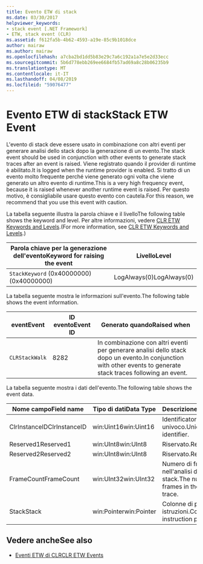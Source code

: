```yaml
---
title: Evento ETW di stack
ms.date: 03/30/2017
helpviewer_keywords:
- stack event [.NET Framework]
- ETW, stack event (CLR)
ms.assetid: f612fa5b-4b62-4593-a19e-85c9b1018dce
author: mairaw
ms.author: mairaw
ms.openlocfilehash: a7cba2bd1dd5b83e29c7a6c192a1a7e5e2d33ecc
ms.sourcegitcommit: 5b6d778ebb269ee6684fb57ad69a8c28b06235b9
ms.translationtype: MT
ms.contentlocale: it-IT
ms.lasthandoff: 04/08/2019
ms.locfileid: "59076477"
---
```

# <a name="stack-etw-event"></a><span data-ttu-id="d5f18-102">Evento ETW di stack</span><span class="sxs-lookup"><span data-stu-id="d5f18-102">Stack ETW Event</span></span>
<span data-ttu-id="d5f18-103">L'evento di stack deve essere usato in combinazione con altri eventi per generare analisi dello stack dopo la generazione di un evento.</span><span class="sxs-lookup"><span data-stu-id="d5f18-103">The stack event should be used in conjunction with other events to generate stack traces after an event is raised.</span></span> <span data-ttu-id="d5f18-104">Viene registrato quando il provider di runtime è abilitato.</span><span class="sxs-lookup"><span data-stu-id="d5f18-104">It is logged when the runtime provider is enabled.</span></span> <span data-ttu-id="d5f18-105">Si tratto di un evento molto frequente perché viene generato ogni volta che viene generato un altro evento di runtime.</span><span class="sxs-lookup"><span data-stu-id="d5f18-105">This is a very high frequency event, because it is raised whenever another runtime event is raised.</span></span> <span data-ttu-id="d5f18-106">Per questo motivo, è consigliabile usare questo evento con cautela.</span><span class="sxs-lookup"><span data-stu-id="d5f18-106">For this reason, we recommend that you use this event with caution.</span></span>  
  
 <span data-ttu-id="d5f18-107">La tabella seguente illustra la parola chiave e il livello</span><span class="sxs-lookup"><span data-stu-id="d5f18-107">The following table shows the keyword and level.</span></span> <span data-ttu-id="d5f18-108">Per altre informazioni, vedere [CLR ETW Keywords and Levels](../../../docs/framework/performance/clr-etw-keywords-and-levels.md).</span><span class="sxs-lookup"><span data-stu-id="d5f18-108">(For more information, see [CLR ETW Keywords and Levels](../../../docs/framework/performance/clr-etw-keywords-and-levels.md).)</span></span>  
  
|<span data-ttu-id="d5f18-109">Parola chiave per la generazione dell'evento</span><span class="sxs-lookup"><span data-stu-id="d5f18-109">Keyword for raising the event</span></span>|<span data-ttu-id="d5f18-110">Livello</span><span class="sxs-lookup"><span data-stu-id="d5f18-110">Level</span></span>|  
|-----------------------------------|-----------|  
|`StackKeyword` <span data-ttu-id="d5f18-111">(0x40000000)</span><span class="sxs-lookup"><span data-stu-id="d5f18-111">(0x40000000)</span></span>|<span data-ttu-id="d5f18-112">LogAlways(0)</span><span class="sxs-lookup"><span data-stu-id="d5f18-112">LogAlways(0)</span></span>|  
  
 <span data-ttu-id="d5f18-113">La tabella seguente mostra le informazioni sull'evento.</span><span class="sxs-lookup"><span data-stu-id="d5f18-113">The following table shows the event information.</span></span>  
  
|<span data-ttu-id="d5f18-114">event</span><span class="sxs-lookup"><span data-stu-id="d5f18-114">Event</span></span>|<span data-ttu-id="d5f18-115">ID evento</span><span class="sxs-lookup"><span data-stu-id="d5f18-115">Event ID</span></span>|<span data-ttu-id="d5f18-116">Generato quando</span><span class="sxs-lookup"><span data-stu-id="d5f18-116">Raised when</span></span>|  
|-----------|--------------|-----------------|  
|`CLRStackWalk`|<span data-ttu-id="d5f18-117">82</span><span class="sxs-lookup"><span data-stu-id="d5f18-117">82</span></span>|<span data-ttu-id="d5f18-118">In combinazione con altri eventi per generare analisi dello stack dopo un evento.</span><span class="sxs-lookup"><span data-stu-id="d5f18-118">In conjunction with other events to generate stack traces following an event.</span></span>|  
  
 <span data-ttu-id="d5f18-119">La tabella seguente mostra i dati dell'evento.</span><span class="sxs-lookup"><span data-stu-id="d5f18-119">The following table shows the event data.</span></span>  
  
|<span data-ttu-id="d5f18-120">Nome campo</span><span class="sxs-lookup"><span data-stu-id="d5f18-120">Field name</span></span>|<span data-ttu-id="d5f18-121">Tipo di dati</span><span class="sxs-lookup"><span data-stu-id="d5f18-121">Data Type</span></span>|<span data-ttu-id="d5f18-122">Descrizione</span><span class="sxs-lookup"><span data-stu-id="d5f18-122">Description</span></span>|  
|----------------|---------------|-----------------|  
|<span data-ttu-id="d5f18-123">ClrInstanceID</span><span class="sxs-lookup"><span data-stu-id="d5f18-123">ClrInstanceID</span></span>|<span data-ttu-id="d5f18-124">win:Uint16</span><span class="sxs-lookup"><span data-stu-id="d5f18-124">win:Uint16</span></span>|<span data-ttu-id="d5f18-125">Identificatore di runtime univoco.</span><span class="sxs-lookup"><span data-stu-id="d5f18-125">Unique runtime identifier.</span></span>|  
|<span data-ttu-id="d5f18-126">Reserved1</span><span class="sxs-lookup"><span data-stu-id="d5f18-126">Reserved1</span></span>|<span data-ttu-id="d5f18-127">win:UInt8</span><span class="sxs-lookup"><span data-stu-id="d5f18-127">win:UInt8</span></span>|<span data-ttu-id="d5f18-128">Riservato.</span><span class="sxs-lookup"><span data-stu-id="d5f18-128">Reserved.</span></span>|  
|<span data-ttu-id="d5f18-129">Reserved2</span><span class="sxs-lookup"><span data-stu-id="d5f18-129">Reserved2</span></span>|<span data-ttu-id="d5f18-130">win:UInt8</span><span class="sxs-lookup"><span data-stu-id="d5f18-130">win:UInt8</span></span>|<span data-ttu-id="d5f18-131">Riservato.</span><span class="sxs-lookup"><span data-stu-id="d5f18-131">Reserved.</span></span>|  
|<span data-ttu-id="d5f18-132">FrameCount</span><span class="sxs-lookup"><span data-stu-id="d5f18-132">FrameCount</span></span>|<span data-ttu-id="d5f18-133">win:UInt32</span><span class="sxs-lookup"><span data-stu-id="d5f18-133">win:UInt32</span></span>|<span data-ttu-id="d5f18-134">Numero di frame nell'analisi dello stack.</span><span class="sxs-lookup"><span data-stu-id="d5f18-134">The number of frames in the stack trace.</span></span>|  
|<span data-ttu-id="d5f18-135">Stack</span><span class="sxs-lookup"><span data-stu-id="d5f18-135">Stack</span></span>|<span data-ttu-id="d5f18-136">win:Pointer</span><span class="sxs-lookup"><span data-stu-id="d5f18-136">win:Pointer</span></span>|<span data-ttu-id="d5f18-137">Colonne di puntatori a istruzioni.</span><span class="sxs-lookup"><span data-stu-id="d5f18-137">Columns of instruction pointers.</span></span>|  
  
## <a name="see-also"></a><span data-ttu-id="d5f18-138">Vedere anche</span><span class="sxs-lookup"><span data-stu-id="d5f18-138">See also</span></span>

- [<span data-ttu-id="d5f18-139">Eventi ETW di CLR</span><span class="sxs-lookup"><span data-stu-id="d5f18-139">CLR ETW Events</span></span>](../../../docs/framework/performance/clr-etw-events.md)
